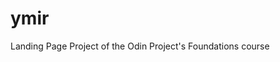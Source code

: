 # ymir
Landing Page Project of the Odin Project's Foundations course

<!-- References for the images used-->
<!--
- 'yme'; Image by Harry David on social or copy the text below to attribute.
- 'void' Photo by James Lee on Unsplash
- 'fire-and-ice' Image by Myriams-Fotos from Pixabay
- 'frost' Image by Petra (username: Pezibear, user_id:526143)from Pixabay
- 'milk' Photo by Daniel Sinoca on Unsplash
-->

<!-- in the CSS code, if it says: 
- /* specified by 02.png */
    then it is based on 02.png's instructions (here font family, weight, color, background-color was explicitly stated etc.)
- /* based on 01.png (snapshot) */
    then it is based on my guess based on 01.png sample outcome image
--> 